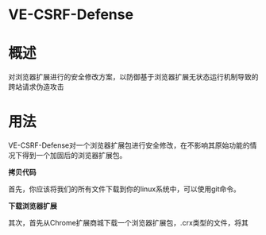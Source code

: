 # VE-CSRF-Defense

# 概述
对浏览器扩展进行的安全修改方案，以防御基于浏览器扩展无状态运行机制导致的跨站请求伪造攻击

# 用法
VE-CSRF-Defense对一个浏览器扩展包进行安全修改，在不影响其原始功能的情况下得到一个加固后的浏览器扩展包。

**拷贝代码**

首先，你应该将我们的所有文件下载到你的linux系统中，可以使用git命令。

**下载浏览器扩展**

其次，首先从Chrome扩展商城下载一个浏览器扩展包，.crx类型的文件，将其
